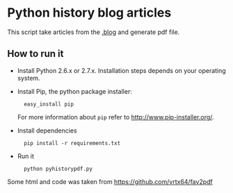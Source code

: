 Python history blog articles
===========================

This script take articles from the [.blog](http://python-history.blogspot.com) and generate pdf file.

How to run it
-------------

* Install Python 2.6.x or 2.7.x. Installation steps depends on your operating system.
 
* Install Pip, the python package installer:
 
        easy_install pip

   For more information about ``pip`` refer to http://www.pip-installer.org/.    
   
* Install dependencies 
    
        pip install -r requirements.txt

* Run it

        python pyhistorypdf.py


Some html and code was taken from https://github.com/vrtx64/fav2pdf
